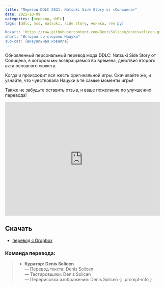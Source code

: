 ```yaml
---
title: "Перевод DDLC 2021: Natsuki Side Story от «Солицена»"
date: 2021-10-09
categories: [перевод, ddlc]
tags: [ddlc, nss, natsuki, side story, моника, ren'py]

boxart: 'https://raw.githubusercontent.com/DenisSolicen/denissolicen.github.io/main/assets/img/boxarts/nss.png'
short: "История со стороны Нацуки"
sub-cat: [визуальная новелла]
---
```

Обновленный персональный перевод мода DDLC: Natsuki Side Story от Солицена, 
в котором мы возвращаемся во времена, действия второго акта основного сюжета.

Когда и происходит вся жесть оригинальной игры.
Скачивайте же, и узнайте, что чувствовала Нацуки в те самые моменты игры!

Также не забудьте оставить отзыв, и ваше пожелание по улучшению перевода!

<iframe width="100%" height="371px" src="https://www.youtube.com/embed/ns96bGibff8?start=0&loop=1&rel=0&" frameborder="0" allow="accelerometer; encrypted-media; gyroscope; picture-in-picture" allowfullscreen rel=0 class="video"></iframe>

## Скачать
* [перевод с Dropbox](https://www.dropbox.com/s/32c3g1kpxxi5dp0/DDLC_NSS_Russian.exe?dl=0)

### Команда перевода:
> * **Куратор: Denis Solicen** 
<br> — Перевод текста: Denis Solicen
<br> — Тестировщики: Denis Solicen
<br> — Перерисовка изображений: Denis Solicen
{: .prompt-info }